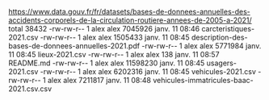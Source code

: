 https://www.data.gouv.fr/fr/datasets/bases-de-donnees-annuelles-des-accidents-corporels-de-la-circulation-routiere-annees-de-2005-a-2021/
total 38432
-rw-rw-r-- 1 alex alex  7045926 janv. 11 08:46 carcteristiques-2021.csv
-rw-rw-r-- 1 alex alex  1505433 janv. 11 08:45 description-des-bases-de-donnees-annuelles-2021.pdf
-rw-rw-r-- 1 alex alex  5771984 janv. 11 08:45 lieux-2021.csv
-rw-rw-r-- 1 alex alex      138 janv. 11 08:57 README.md
-rw-rw-r-- 1 alex alex 11598230 janv. 11 08:45 usagers-2021.csv
-rw-rw-r-- 1 alex alex  6202316 janv. 11 08:45 vehicules-2021.csv
-rw-rw-r-- 1 alex alex  7211817 janv. 11 08:48 vehicules-immatricules-baac-2021.csv.csv
